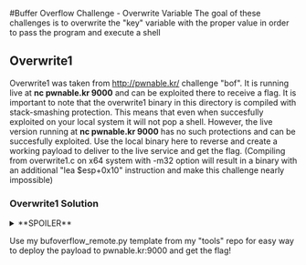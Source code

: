 #Buffer Overflow Challenge - Overwrite Variable
The goal of these challenges is to overwrite the "key" variable with the proper value in order to pass the program and execute a shell
## Overwrite1
Overwrite1 was taken from http://pwnable.kr/ challenge "bof". It is running live at **nc pwnable.kr 9000** and can be exploited there to receive a flag. It is important to note that the overwrite1 binary in this directory is compiled with stack-smashing protection. This means that even when succesfully exploited on your local system it will not pop a shell. However, the live version running at **nc pwnable.kr 9000** has no such protections and can be succesfully exploited. Use the local binary here to reverse and create a working payload to deliver to the live service and get the flag. (Compiling from overwrite1.c on x64 system with -m32 option will result in a binary with an additional "lea $esp+0x10" instruction and make this challenge nearly impossible)

### Overwrite1 Solution
<details>
<summary>**SPOILER**</summary>
GDB Peda:</br>
1. Break main</br>
2. step into first function (func)</br>
3. next down to <gets></br>
4. Break *func+35 for easy return (the call to gets)</br>
6. "pattern create 64" to make a string pattern of 64 bytes (we just guess the 64)</br>
7. next and input the pattern without the quotes</br>
8. Notice we now land on a cmp of ebp+0x8 with the correct key value of 0xcafebabe; ebp+0x8 is the location of our key variable contents</br>
9. We must overflow the buffer with our input so that it overwrites ebp+0x8 and allows us to input the correct key!</br>
10. We can view the address (and value) of ebp+0x8 with "x $ebp+0x8"</br>
11. To find the distance from our input to ebp+0x8 we telescope 25 to view the last 25 stack pushes</br>
12.Find the proper address and then due an offset search fo the pattern it holds to find how many bytes we need to fill to reach our target address ebp+0x8</br>
13. "pattern offset AAGAAcAA2AAH" (this is the string contained at the address of ebp+0x8...found from telescope or x) -- offset is 52 therefor it's 52 bytes from our input.</br>
14. Finally, we overflow the buffer with 52 bytes so that we can write the correct key to to the proper location (over the key variable)</br>
15. perl -e 'print "A"x52 . "\xbe\xba\xfe\xca"' | ./overflow (the location is backwards because it's little endian</br>
16. Somtimes binaries are compiled with stack protection so you may get an error. But that's normal. If you want to test this you can solve the original challenge at pwnable.kr:9000</br>
</details>

Use my bufoverflow_remote.py template from my "tools" repo for easy way to deploy the payload to pwnable.kr:9000 and get the flag!
